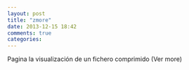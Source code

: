 ```yaml
---
layout: post
title: "zmore"
date: 2013-12-15 18:42
comments: true
categories: 
---
```

Pagina la visualización de un fichero comprimido (Ver more)

